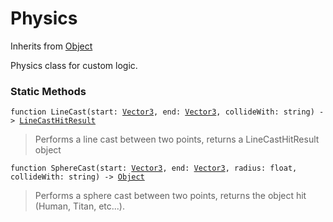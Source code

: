 # Physics
Inherits from [Object](../objects/Object.md)

Physics class for custom logic.

### Static Methods
<pre class="language-typescript"><code class="lang-typescript">function LineCast(start: <a data-footnote-ref href="#user-content-fn-37">Vector3</a>, end: <a data-footnote-ref href="#user-content-fn-37">Vector3</a>, collideWith: string) -> <a data-footnote-ref href="#user-content-fn-12">LineCastHitResult</a></code></pre>
> Performs a line cast between two points, returns a LineCastHitResult object
> 
<pre class="language-typescript"><code class="lang-typescript">function SphereCast(start: <a data-footnote-ref href="#user-content-fn-37">Vector3</a>, end: <a data-footnote-ref href="#user-content-fn-37">Vector3</a>, radius: float, collideWith: string) -> <a data-footnote-ref href="#user-content-fn-38">Object</a></code></pre>
> Performs a sphere cast between two points, returns the object hit (Human, Titan, etc...).
> 

[^0]: [Camera](../static/Camera.md)
[^1]: [Character](../objects/Character.md)
[^2]: [Collider](../objects/Collider.md)
[^3]: [Collision](../objects/Collision.md)
[^4]: [Color](../objects/Color.md)
[^5]: [Convert](../static/Convert.md)
[^6]: [Cutscene](../static/Cutscene.md)
[^7]: [Dict](../objects/Dict.md)
[^8]: [Game](../static/Game.md)
[^9]: [Human](../objects/Human.md)
[^10]: [Input](../static/Input.md)
[^11]: [Json](../static/Json.md)
[^12]: [LineCastHitResult](../objects/LineCastHitResult.md)
[^13]: [LineRenderer](../objects/LineRenderer.md)
[^14]: [List](../objects/List.md)
[^15]: [Locale](../objects/Locale.md)
[^16]: [Map](../static/Map.md)
[^17]: [MapObject](../objects/MapObject.md)
[^18]: [MapTargetable](../objects/MapTargetable.md)
[^19]: [Math](../static/Math.md)
[^20]: [Network](../static/Network.md)
[^21]: [NetworkView](../objects/NetworkView.md)
[^22]: [PersistentData](../static/PersistentData.md)
[^23]: [Physics](../static/Physics.md)
[^24]: [Player](../objects/Player.md)
[^25]: [Quaternion](../objects/Quaternion.md)
[^26]: [Random](../objects/Random.md)
[^27]: [Range](../objects/Range.md)
[^28]: [RoomData](../static/RoomData.md)
[^29]: [Set](../objects/Set.md)
[^30]: [Shifter](../objects/Shifter.md)
[^31]: [String](../static/String.md)
[^32]: [Time](../static/Time.md)
[^33]: [Titan](../objects/Titan.md)
[^34]: [Transform](../objects/Transform.md)
[^35]: [UI](../static/UI.md)
[^36]: [Vector2](../objects/Vector2.md)
[^37]: [Vector3](../objects/Vector3.md)
[^38]: [Object](../objects/Object.md)
[^39]: [Component](../objects/Component.md)
